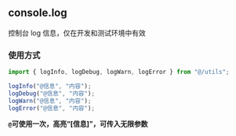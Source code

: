 ## console.log

控制台 log 信息，仅在开发和测试环境中有效

### 使用方式

```js
import { logInfo, logDebug, logWarn, logError } from "@/utils";

logInfo("@信息", "内容");
logDebug("@信息", "内容");
logWarn("@信息", "内容");
logError("@信息", "内容");
```

**`@`可使用一次，高亮“[信息]”，可传入无限参数**
